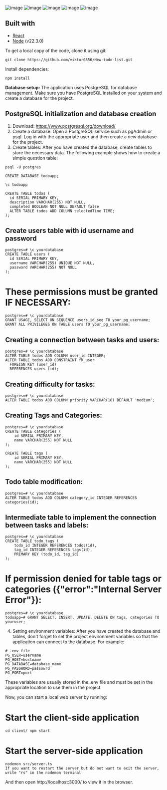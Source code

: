 ![image](https://github.com/viktor0556/New-todo-list/assets/134110891/45dccc2e-c8dd-419f-ace2-e5d1ab57ab1a)
![image](https://github.com/viktor0556/New-todo-list/assets/134110891/f8dc0573-2010-41b2-bd69-253c6151de43)
![image](https://github.com/viktor0556/New-todo-list/assets/134110891/0950b8c6-abd9-4edc-824c-f4c6a9eb7404)
![image](https://github.com/viktor0556/New-todo-list/assets/134110891/60a41240-c5b2-4d59-ab05-7016444d46ae)
![image](https://github.com/viktor0556/New-todo-list/assets/134110891/24ce42ac-6c54-41c8-a957-c441cf1a0dd9)

## Built with

- [React](https://react.dev/)
- [Node](https://nodejs.org/en) (v22.3.0)

To get a local copy of the code, clone it using git:

```
git clone https://github.com/viktor0556/New-todo-list.git
```

Install dependencies:

```
npm install
```

**Database setup:** The application uses PostgreSQL for database management. Make sure you have PostgreSQL installed on your system and create a database for the project.

## PostgreSQL initialization and database creation

1. Download: https://www.postgresql.org/download/
2. Create a database: Open a PostgreSQL service such as pgAdmin or psql. Log in with the appropriate user and then create a new database for the project.
3. Create tables: After you have created the database, create tables to store the necessary data. The following example shows how to create a simple question table:
```
psql -U postgres

CREATE DATABASE todoapp;

\c todoapp

CREATE TABLE todos (
  id SERIAL PRIMARY KEY,
  description VARCHAR(255) NOT NULL,
  completed BOOLEAN NOT NULL DEFAULT false
  ALTER TABLE todos ADD COLUMN selectedTime TIME;
);

```

## Create users table with id username and password
```
postgres=# \c yourdatabase
CREATE TABLE users (
  id SERIAL PRIMARY KEY,
  username VARCHAR(255) UNIQUE NOT NULL,
  password VARCHAR(255) NOT NULL
);
```
# These permissions must be granted IF NECESSARY:
```
postgres=# \c yourdatabase
GRANT USAGE, SELECT ON SEQUENCE users_id_seq TO your_pg_username;
GRANT ALL PRIVILEGES ON TABLE users TO your_pg_username;
```

## Creating a connection between tasks and users:
```
postgres=# \c yourdatabase
ALTER TABLE todos ADD COLUMN user_id INTEGER;
ALTER TABLE todos ADD CONSTRAINT fk_user
  FOREIGN KEY (user_id)
  REFERENCES users (id);
```

## Creating difficulty for tasks:

```
postgres=# \c yourdatabase
ALTER TABLE todos ADD COLUMN priority VARCHAR(10) DEFAULT 'medium';
```

## Creating Tags and Categories:
```
postgres=# \c yourdatabase
CREATE TABLE categories (
    id SERIAL PRIMARY KEY,
    name VARCHAR(255) NOT NULL
);

CREATE TABLE tags (
    id SERIAL PRIMARY KEY,
    name VARCHAR(255) NOT NULL
);
```

## Todo table modification:
```
postgres=# \c yourdatabase
ALTER TABLE todos ADD COLUMN category_id INTEGER REFERENCES categories(id);
```

## Intermediate table to implement the connection between tasks and labels:
```
postgres=# \c yourdatabase
CREATE TABLE todo_tags (
    todo_id INTEGER REFERENCES todos(id),
    tag_id INTEGER REFERENCES tags(id),
    PRIMARY KEY (todo_id, tag_id)
);
```
# If permission denied for table tags or categories ({"error":"Internal Server Error"}):
```
postgres=# \c yourdatabase
todoapp=# GRANT SELECT, INSERT, UPDATE, DELETE ON tags, categories TO youruser;
```

4. Setting environment variables: After you have created the database and tables, don't forget to set the project environment variables so that the application can connect to the database. For example:
```
# .env file
PG_USER=username
PG_HOST=hostname
PG_DATABASE=database_name
PG_PASSWORD=passowrd
PG_PORT=port
```
These variables are usually stored in the .env file and must be set in the appropriate location to use them in the project.

Now, you can start a local web server by running:

# Start the client-side application

```
cd client/ npm start
```

# Start the server-side application
```
nodemon src/server.ts
If you want to restart the server but do not want to exit the server, write "rs" in the nodemon terminal
```

And then open http://localhost:3000/ to view it in the browser.
